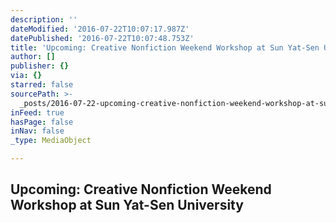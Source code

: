 ```yaml
---
description: ''
dateModified: '2016-07-22T10:07:17.987Z'
datePublished: '2016-07-22T10:07:48.753Z'
title: 'Upcoming: Creative Nonfiction Weekend Workshop at Sun Yat-Sen University'
author: []
publisher: {}
via: {}
starred: false
sourcePath: >-
  _posts/2016-07-22-upcoming-creative-nonfiction-weekend-workshop-at-sun-yat-se.md
inFeed: true
hasPage: false
inNav: false
_type: MediaObject

---
```

## **Upcoming:** Creative Nonfiction Weekend Workshop at Sun Yat-Sen University